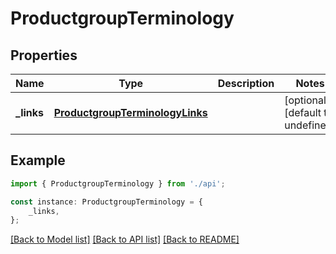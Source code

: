 # ProductgroupTerminology


## Properties

Name | Type | Description | Notes
------------ | ------------- | ------------- | -------------
**_links** | [**ProductgroupTerminologyLinks**](ProductgroupTerminologyLinks.md) |  | [optional] [default to undefined]

## Example

```typescript
import { ProductgroupTerminology } from './api';

const instance: ProductgroupTerminology = {
    _links,
};
```

[[Back to Model list]](../README.md#documentation-for-models) [[Back to API list]](../README.md#documentation-for-api-endpoints) [[Back to README]](../README.md)

